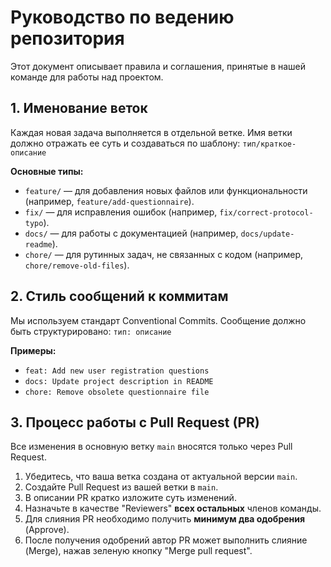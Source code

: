 # Руководство по ведению репозитория

Этот документ описывает правила и соглашения, принятые в нашей команде для работы над проектом.

## 1. Именование веток

Каждая новая задача выполняется в отдельной ветке. Имя ветки должно отражать ее суть и создаваться по шаблону: `тип/краткое-описание`

**Основные типы:**
*   `feature/` — для добавления новых файлов или функциональности (например, `feature/add-questionnaire`).
*   `fix/` — для исправления ошибок (например, `fix/correct-protocol-typo`).
*   `docs/` — для работы с документацией (например, `docs/update-readme`).
*   `chore/` — для рутинных задач, не связанных с кодом (например, `chore/remove-old-files`).

## 2. Стиль сообщений к коммитам

Мы используем стандарт Conventional Commits. Сообщение должно быть структурировано: `тип: описание`

**Примеры:**
*   `feat: Add new user registration questions`
*   `docs: Update project description in README`
*   `chore: Remove obsolete questionnaire file`

## 3. Процесс работы с Pull Request (PR)

Все изменения в основную ветку `main` вносятся только через Pull Request.

1.  Убедитесь, что ваша ветка создана от актуальной версии `main`.
2.  Создайте Pull Request из вашей ветки в `main`.
3.  В описании PR кратко изложите суть изменений.
4.  Назначьте в качестве "Reviewers" **всех остальных** членов команды.
5.  Для слияния PR необходимо получить **минимум два одобрения** (Approve).
6.  После получения одобрений автор PR может выполнить слияние (Merge), нажав зеленую кнопку "Merge pull request".
